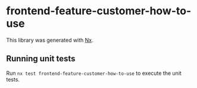 # frontend-feature-customer-how-to-use

This library was generated with [Nx](https://nx.dev).

## Running unit tests

Run `nx test frontend-feature-customer-how-to-use` to execute the unit tests.
